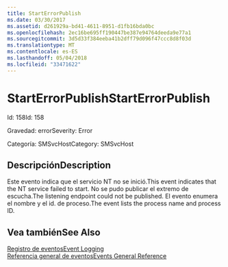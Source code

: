 ```yaml
---
title: StartErrorPublish
ms.date: 03/30/2017
ms.assetid: d261929a-bd41-4611-8951-d1fb16bda0bc
ms.openlocfilehash: 2ec16be695ff190447be387e94764deeda9e77a1
ms.sourcegitcommit: 3d5d33f384eeba41b2dff79d096f47ccc8d8f03d
ms.translationtype: MT
ms.contentlocale: es-ES
ms.lasthandoff: 05/04/2018
ms.locfileid: "33471622"
---
```

# <a name="starterrorpublish"></a><span data-ttu-id="5fc8b-102">StartErrorPublish</span><span class="sxs-lookup"><span data-stu-id="5fc8b-102">StartErrorPublish</span></span>
<span data-ttu-id="5fc8b-103">Id: 158</span><span class="sxs-lookup"><span data-stu-id="5fc8b-103">Id: 158</span></span>  
  
 <span data-ttu-id="5fc8b-104">Gravedad: error</span><span class="sxs-lookup"><span data-stu-id="5fc8b-104">Severity: Error</span></span>  
  
 <span data-ttu-id="5fc8b-105">Categoría: SMSvcHost</span><span class="sxs-lookup"><span data-stu-id="5fc8b-105">Category: SMSvcHost</span></span>  
  
## <a name="description"></a><span data-ttu-id="5fc8b-106">Descripción</span><span class="sxs-lookup"><span data-stu-id="5fc8b-106">Description</span></span>  
 <span data-ttu-id="5fc8b-107">Este evento indica que el servicio NT no se inició.</span><span class="sxs-lookup"><span data-stu-id="5fc8b-107">This event indicates that the NT service failed to start.</span></span> <span data-ttu-id="5fc8b-108">No se pudo publicar el extremo de escucha.</span><span class="sxs-lookup"><span data-stu-id="5fc8b-108">The listening endpoint could not be published.</span></span> <span data-ttu-id="5fc8b-109">El evento enumera el nombre y el id. de proceso.</span><span class="sxs-lookup"><span data-stu-id="5fc8b-109">The event lists the process name and process ID.</span></span>  
  
## <a name="see-also"></a><span data-ttu-id="5fc8b-110">Vea también</span><span class="sxs-lookup"><span data-stu-id="5fc8b-110">See Also</span></span>  
 [<span data-ttu-id="5fc8b-111">Registro de eventos</span><span class="sxs-lookup"><span data-stu-id="5fc8b-111">Event Logging</span></span>](../../../../../docs/framework/wcf/diagnostics/event-logging/index.md)  
 [<span data-ttu-id="5fc8b-112">Referencia general de eventos</span><span class="sxs-lookup"><span data-stu-id="5fc8b-112">Events General Reference</span></span>](../../../../../docs/framework/wcf/diagnostics/event-logging/events-general-reference.md)
